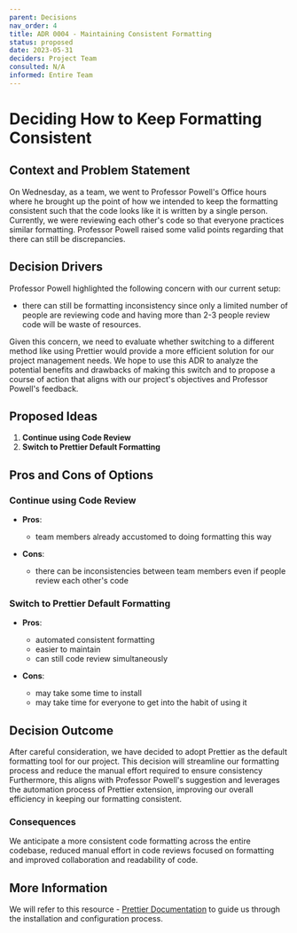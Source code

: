 ```yaml
---
parent: Decisions
nav_order: 4
title: ADR 0004 - Maintaining Consistent Formatting
status: proposed
date: 2023-05-31
deciders: Project Team
consulted: N/A
informed: Entire Team
---
```


# Deciding How to Keep Formatting Consistent

## Context and Problem Statement
On Wednesday, as a team, we went to Professor Powell's Office hours where he brought up the point of how we intended to keep the formatting consistent such that the code looks like it is written by a single person. Currently, we were reviewing each other's code so that everyone practices similar formatting. Professor Powell raised some valid points regarding that there can still be discrepancies.

## Decision Drivers
Professor Powell highlighted the following concern with our current setup:
- there can still be formatting inconsistency since only a limited number of people are reviewing code and having more than 2-3 people review code will be waste of resources.

Given this concern, we need to evaluate whether switching to a different method like using Prettier would provide a more efficient solution for our project management needs. We hope to use this ADR to analyze the potential benefits and drawbacks of making this switch and to propose a course of action that aligns with our project's objectives and Professor Powell's feedback.

## Proposed Ideas
1. **Continue using Code Review**
2. **Switch to Prettier Default Formatting**

## Pros and Cons of Options
### Continue using Code Review
- **Pros**:
  - team members already accustomed to doing formatting this way

- **Cons**:
  - there can be inconsistencies between team members even if people review each other's code

### Switch to Prettier Default Formatting
- **Pros**:
  - automated consistent formatting
  - easier to maintain
  - can still code review simultaneously

- **Cons**:
  - may take some time to install
  - may take time for everyone to get into the habit of using it


## Decision Outcome
After careful consideration, we have decided to adopt Prettier as the default formatting tool for our project. This decision will streamline our formatting process and reduce the manual effort required to ensure consistency Furthermore, this aligns with Professor Powell's suggestion and leverages the automation process of Prettier extension, improving our overall efficiency in keeping our formatting consistent.

### Consequences
We anticipate a more consistent code formatting across the entire codebase, reduced manual effort in code reviews focused on formatting and improved collaboration and readability of code.

## More Information
We will refer to this resource - [Prettier Documentation](https://prettier.io/docs/en/) to guide us through the installation and configuration process.
